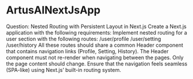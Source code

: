 # ArtusAINextJsApp

Question: Nested Routing with Persistent Layout in Next.js
Create a Next.js application with the following requirements:
Implement nested routing for a user section with the following routes:
/user/profile
/user/setting
/user/history
All these routes should share a common Header component that contains navigation links (Profile, Setting, History).
The Header component must not re-render when navigating between the pages. Only the page content should change.
Ensure that the navigation feels seamless (SPA-like) using Next.js’ built-in routing system.
